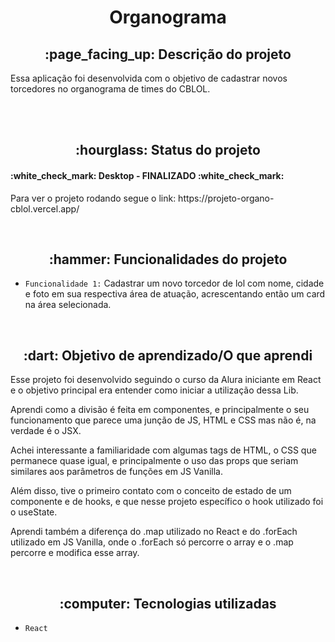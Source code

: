 <h1 align="center"> Organograma </h1>

<h2 align="center">:page_facing_up: Descrição do projeto </h2>
<p>Essa aplicação foi desenvolvida com o objetivo de cadastrar novos torcedores no organograma de times do CBLOL.</p>


<br>


<br>
<h2 align="center">:hourglass: Status do projeto </h2>
<h4> :white_check_mark: Desktop - FINALIZADO :white_check_mark: </h4>
<p> Para ver o projeto rodando segue o link: https://projeto-organo-cblol.vercel.app/  </p>

<br>

<h2 align="center">:hammer: Funcionalidades do projeto </h2>

- ``Funcionalidade 1:`` Cadastrar um novo torcedor de lol com nome, cidade e foto em sua respectiva área de atuação, acrescentando então um card na área selecionada.


<br>
<h2 align="center"> :dart: Objetivo de aprendizado/O que aprendi </h2>
<p>Esse projeto foi desenvolvido seguindo o curso da Alura iniciante em React e o objetivo principal era entender como iniciar a utilização dessa Lib.</p>
<p>Aprendi como a divisão é feita em componentes, e principalmente o seu funcionamento que parece uma junção de JS, HTML e CSS mas não é, na verdade é o JSX.</p>
<p>Achei interessante a familiaridade com algumas tags de HTML, o CSS que permanece quase igual, e principalmente o uso das props que seriam similares aos parâmetros de funções em JS Vanilla.</p>
<p>Além disso, tive o primeiro contato com o conceito de estado de um componente e de hooks, e que nesse projeto específico o hook utilizado foi o useState.</p>
<p>Aprendi também a diferença do .map utilizado no React e do .forEach utilizado em JS Vanilla, onde o .forEach só percorre o array e o .map percorre e modifica esse array.</p>


<br>

<h2 align="center"> :computer: Tecnologias utilizadas </h2>

- ``React``



